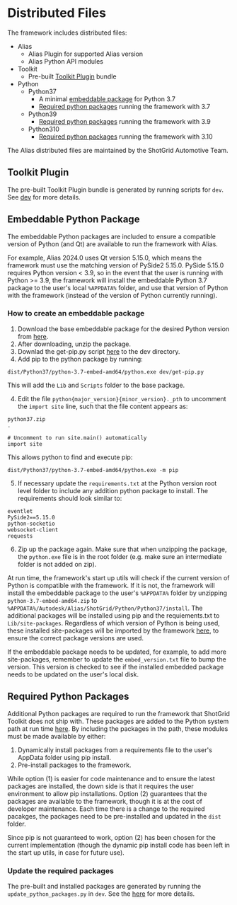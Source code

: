 # Distributed Files

The framework includes distributed files:

- Alias
    - Alias Plugin for supported Alias version
    - Alias Python API modules
- Toolkit
    - Pre-built [Toolkit Plugin](#toolkit-plugin) bundle
- Python
    - Python37
        - A minimal [embeddable package](#embeddable-python-package) for Python 3.7
        - [Required python packages](#required-python-packages) running the framework with 3.7
    - Python39
        - [Required python packages](#required-python-packages) running the framework with 3.9
    - Python310
        - [Required python packages](#required-python-packages) running the framework with 3.10

The Alias distributed files are maintained by the ShotGrid Automotive Team.

## Toolkit Plugin

The pre-built Toolkit Plugin bundle is generated by running scripts for `dev`. See [dev](https://github.com/shotgunsoftware/tk-framework-alias/tree/main/dev) for more details.

## Embeddable Python Package

The embeddable Python packages are included to ensure a compatible version of Python (and Qt) are available to run the framework with Alias.

For example, Alias 2024.0 uses Qt version 5.15.0, which means the framework must use the matching version of PySide2 5.15.0. PySide 5.15.0 requires Python version < 3.9, so in the event that the user is running with Python >= 3.9, the framework will install the embeddable Python 3.7 package to the user's local `%APPDATA%` folder, and use that version of Python with the framework (instead of the version of Python currently running).

### How to create an embeddable package

1. Download the base embeddable package for the desired Python version from [here](https://www.python.org/ftp/python/).
2. After downloading, unzip the package.
3. Downlad the get-pip.py script [here](https://pip.pypa.io/en/stable/installation/) to the dev directory.
3. Add pip to the python package by running:

```
dist/Python37/python-3.7-embed-amd64/python.exe dev/get-pip.py
```

This will add the `Lib` and `Scripts` folder to the base package.

4. Edit the file `python{major_version}{minor_version}._pth` to uncomment the `import site` line, such that the file content appears as:

```
python37.zip
.

# Uncomment to run site.main() automatically
import site
```

This allows python to find and execute pip:
```
dist/Python37/python-3.7-embed-amd64/python.exe -m pip
```

5. If necessary update the `requirements.txt` at the Python version root level folder to include any addition python package to install. The requirements should look similar to:

```
eventlet
PySide2==5.15.0
python-socketio
websocket-client
requests
```

6. Zip up the package again. Make sure that when unzipping the package, the `python.exe` file is in the root folder (e.g. make sure an intermediate folder is not added on zip).

At run time, the framework's start up utils will check if the current version of Python is compatible with the framework. If it is not, the framework will install the embeddable package to the user's `%APPDATA%` folder by unzipping `python-3.7-embed-amd64.zip` to `%APPDATA%/Autodesk/Alias/ShotGrid/Python/Python37/install`. The additional packages will be installed using pip and the requiements.txt to `Lib/site-packages`. Regardless of which version of Python is being used, these installed site-packages will be imported by the framework [here](https://github.com/shotgunsoftware/tk-framework-alias/blob/develop/python/tk_framework_alias/__init__.py), to ensure the correct package versions are used.

If the embeddable package needs to be updated, for example, to add more site-packages, remember to update the `embed_version.txt` file to bump the version. This version is checked to see if the installed embedded package needs to be updated on the user's local disk.

## Required Python Packages

Additional Python packages are required to run the framework that ShotGrid Toolkit does not ship with. These packages are added to the Python system path at run time [here](https://github.com/shotgunsoftware/tk-framework-alias/blob/develop/python/tk_framework_alias/__init__.py#L11-L20). By including the packages in the path, these modules must be made available by either:

1. Dynamically install packages from a requirements file to the user's AppData folder using pip install.
2. Pre-install packages to the framework.

While option (1) is easier for code maintenance and to ensure the latest packages are installed, the down side is that it requires the user environment to allow pip installations. Option (2) guarantees that the packages are available to the framework, though it is at the cost of developer maintenance. Each time there is a change to the required pacakges, the packages need to be pre-installed and updated in the `dist` folder.

Since pip is not guaranteed to work, option (2) has been chosen for the current implementation (though the dynamic pip install code has been left in the start up utils, in case for future use).

### Update the required packages

The pre-built and installed packages are generated by running the `update_python_packages.py` in `dev`. See the [here](https://github.com/shotgunsoftware/tk-framework-alias/tree/main/dev/README.md) for more details.
